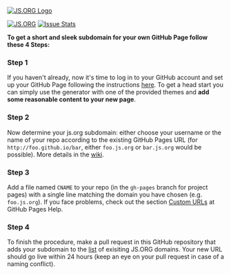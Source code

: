 [![JS.ORG Logo](http://logo.js.org/png/github_header.png)](http://js.org)

[![JS.ORG](https://img.shields.io/badge/js.org-dns-ffb400.svg?style=flat-square)](http://js.org)
[![Issue Stats](http://issuestats.com/github/js-org/dns.js.org/badge/pr?style=flat-square)](http://issuestats.com/github/js-org/dns.js.org)

**To get a short and sleek subdomain for your own GitHub Page follow these 4 Steps:**

### Step 1
If you haven't already, now it's time to log in to your GitHub account and set up your GitHub Page following the instructions [here](https://pages.github.com/). To get a head start you can simply use the generator with one of the provided themes and **add some reasonable content to your new page**.

### Step 2
Now determine your js.org subdomain: either choose your username or the name of your repo according to the existing GitHub Pages URL (for ```http://foo.github.io/bar```, either ```foo.js.org``` or ```bar.js.org``` would be possible). More details in the [wiki](https://github.com/js-org/dns/wiki).

### Step 3
Add a file named ```CNAME``` to your repo (in the ```gh-pages``` branch for project pages) with a single line matching the domain you have chosen (e.g. ```foo.js.org```). If you face problems, check out the section [Custom URLs](https://help.github.com/articles/setting-up-a-custom-domain-with-github-pages/#creating-and-committing-a-cname-file) at GitHub Pages Help.

### Step 4
To finish the procedure, make a pull request in this GitHub repository that adds your subdomain to the [list](https://github.com/js-org/dns/blob/master/cnames_active.js) of exisiting JS.ORG domains. Your new URL should go live within 24 hours (keep an eye on your pull request in case of a naming conflict).
